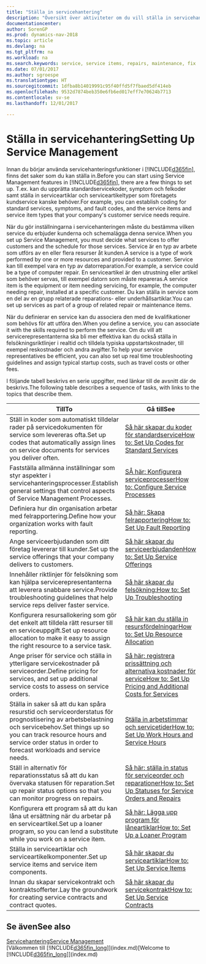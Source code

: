 ```yaml
---
title: "Ställa in servicehantering"
description: "Översikt över aktiviteter om du vill ställa in servicehantering som passar hur ditt företag hanterar tjänster."
documentationcenter: 
author: SorenGP
ms.prod: dynamics-nav-2018
ms.topic: article
ms.devlang: na
ms.tgt_pltfrm: na
ms.workload: na
ms.search.keywords: service, service items, repairs, maintenance, fix
ms.date: 07/01/2017
ms.author: sgroespe
ms.translationtype: HT
ms.sourcegitcommit: 1dfba8b14019991c95f40ffd5f7fbaed5df414eb
ms.openlocfilehash: 9532d7874beb350e6fb6ed017eff7e70624b7713
ms.contentlocale: sv-se
ms.lasthandoff: 12/01/2017

---
```


# <a name="setting-up-service-management"></a><span data-ttu-id="21cac-103">Ställa in servicehantering</span><span class="sxs-lookup"><span data-stu-id="21cac-103">Setting Up Service Management</span></span>
<span data-ttu-id="21cac-104">Innan du börjar använda servicehanteringsfunktioner i [!INCLUDE[d365fin](includes/d365fin_md.md)], finns det saker som du kan ställa in.</span><span class="sxs-lookup"><span data-stu-id="21cac-104">Before you can start using Service Management features in [!INCLUDE[d365fin](includes/d365fin_md.md)], there are a few things to set up.</span></span> <span data-ttu-id="21cac-105">T.ex. kan du upprätta standardservicekoder, symptom och felkoder samt ställa in serviceartiklar och serviceartikeltyper som företagets kundservice kanske behöver.</span><span class="sxs-lookup"><span data-stu-id="21cac-105">For example, you can establish coding for standard services, symptoms, and fault codes, and the service items and service item types that your company's customer service needs require.</span></span>  

<span data-ttu-id="21cac-106">När du gör inställningarna i servicehanteringen måste du bestämma vilken service du erbjuder kunderna och schemalägga denna service.</span><span class="sxs-lookup"><span data-stu-id="21cac-106">When you set up Service Management, you must decide what services to offer customers and the schedule for those services.</span></span> <span data-ttu-id="21cac-107">Service är en typ av arbete som utförs av en eller flera resurser åt kunden.</span><span class="sxs-lookup"><span data-stu-id="21cac-107">A service is a type of work performed by one or more resources and provided to a customer.</span></span> <span data-ttu-id="21cac-108">Service kan till exempel vara en typ av datorreparation.</span><span class="sxs-lookup"><span data-stu-id="21cac-108">For example, a service could be a type of computer repair.</span></span> <span data-ttu-id="21cac-109">En serviceartikel är den utrustning eller artikel som behöver servas, till exempel datorn som måste repareras.</span><span class="sxs-lookup"><span data-stu-id="21cac-109">A service item is the equipment or item needing servicing, for example, the computer needing repair, installed at a specific customer.</span></span> <span data-ttu-id="21cac-110">Du kan ställa in service som en del av en grupp relaterade reparations- eller underhållsartiklar.</span><span class="sxs-lookup"><span data-stu-id="21cac-110">You can set up services as part of a group of related repair or maintenance items.</span></span>  
  
<span data-ttu-id="21cac-111">När du definierar en service kan du associera den med de kvalifikationer som behövs för att utföra den.</span><span class="sxs-lookup"><span data-stu-id="21cac-111">When you define a service, you can associate it with the skills required to perform the service.</span></span> <span data-ttu-id="21cac-112">Om du vill att servicerepresentanterna ska bli mer effektiva kan du också ställa in felsökningsriktlinjer i realtid och tilldela typiska uppstartskostnader, till exempel reskostnader och andra avgifter.</span><span class="sxs-lookup"><span data-stu-id="21cac-112">To help your service representatives be efficient, you can also set up real time troubleshooting guidelines and assign typical startup costs, such as travel costs or other fees.</span></span>  

<span data-ttu-id="21cac-113">I följande tabell beskrivs en serie uppgifter, med länkar till de avsnitt där de beskrivs.</span><span class="sxs-lookup"><span data-stu-id="21cac-113">The following table describes a sequence of tasks, with links to the topics that describe them.</span></span>  
  
| <span data-ttu-id="21cac-114">Till</span><span class="sxs-lookup"><span data-stu-id="21cac-114">To</span></span> | <span data-ttu-id="21cac-115">Gå till</span><span class="sxs-lookup"><span data-stu-id="21cac-115">See</span></span> |
| --- | --- |
| <span data-ttu-id="21cac-116">Ställ in koder som automatiskt tilldelar rader på servicedokumenten för service som levereras ofta.</span><span class="sxs-lookup"><span data-stu-id="21cac-116">Set up codes that automatically assign lines on service documents for services you deliver often.</span></span> |[<span data-ttu-id="21cac-117">Så här skapar du koder för standardservice</span><span class="sxs-lookup"><span data-stu-id="21cac-117">How to: Set Up Codes for Standard Services</span></span>](service-how-setup-service-coding.md)|
| <span data-ttu-id="21cac-118">Fastställa allmänna inställningar som styr aspekter i servicehanteringsprocesser.</span><span class="sxs-lookup"><span data-stu-id="21cac-118">Establish general settings that control aspects of Service Management Processes.</span></span>|[<span data-ttu-id="21cac-119">SÅ här: Konfigurera serviceprocesser</span><span class="sxs-lookup"><span data-stu-id="21cac-119">How to: Configure Service Processes</span></span>](service-setup-service-processes.md)|
| <span data-ttu-id="21cac-120">Definiera hur din organisation arbetar med felrapportering.</span><span class="sxs-lookup"><span data-stu-id="21cac-120">Define how your organization works with fault reporting.</span></span> |[<span data-ttu-id="21cac-121">Så här: Skapa felrapportering</span><span class="sxs-lookup"><span data-stu-id="21cac-121">How to: Set Up Fault Reporting</span></span>](service-how-setup-fault-reporting.md) |
| <span data-ttu-id="21cac-122">Ange serviceerbjudanden som ditt företag levererar till kunder.</span><span class="sxs-lookup"><span data-stu-id="21cac-122">Set up the service offerings that your company delivers to customers.</span></span>|[<span data-ttu-id="21cac-123">Så här skapar du serviceerbjudanden</span><span class="sxs-lookup"><span data-stu-id="21cac-123">How to: Set Up Service Offerings</span></span>](service-how-setup-service-offerings.md)|
| <span data-ttu-id="21cac-124">Innehåller riktlinjer för felsökning som kan hjälpa servicerepresentanterna att leverera snabbare service.</span><span class="sxs-lookup"><span data-stu-id="21cac-124">Provide troubleshooting guidelines that help service reps deliver faster service.</span></span> |[<span data-ttu-id="21cac-125">Så här skapar du felsökning:</span><span class="sxs-lookup"><span data-stu-id="21cac-125">How to: Set Up Troubleshooting</span></span>](service-how-setup-troubleshooting.md) |
| <span data-ttu-id="21cac-126">Konfigurera resursallokering som gör det enkelt att tilldela rätt resurser till en serviceuppgift.</span><span class="sxs-lookup"><span data-stu-id="21cac-126">Set up resource allocation to make it easy to assign the right resource to a service task.</span></span> |[<span data-ttu-id="21cac-127">Så här kan du ställa in resursfördelningar</span><span class="sxs-lookup"><span data-stu-id="21cac-127">How to: Set Up Resource Allocation</span></span>](service-how-setup-resource-allocation.md) |
| <span data-ttu-id="21cac-128">Ange priser för service och ställa in ytterligare servicekostnader på serviceorder.</span><span class="sxs-lookup"><span data-stu-id="21cac-128">Define pricing for services, and set up additional service costs to assess on service orders.</span></span> |[<span data-ttu-id="21cac-129">Så här: registrera prissättning och alternativa kostnader för service</span><span class="sxs-lookup"><span data-stu-id="21cac-129">How to: Set Up Pricing and Additional Costs for Services</span></span>](service-how-setup-service-costs-pricing.md)|
| <span data-ttu-id="21cac-130">Ställa in saker så att du kan spåra resurstid och serviceorderstatus för prognostisering av arbetsbelastning och servicebehov.</span><span class="sxs-lookup"><span data-stu-id="21cac-130">Set things up so you can track resource hours and service order status in order to forecast workloads and service needs.</span></span>|[<span data-ttu-id="21cac-131">Ställa in arbetstimmar och servicetider</span><span class="sxs-lookup"><span data-stu-id="21cac-131">How to: Set Up Work Hours and Service Hours</span></span>](service-how-setup-work-service-hours.md)|
| <span data-ttu-id="21cac-132">Ställ in alternativ för reparationsstatus så att du kan övervaka statusen för reparation.</span><span class="sxs-lookup"><span data-stu-id="21cac-132">Set up repair status options so that you can monitor progress on repairs.</span></span> | [<span data-ttu-id="21cac-133">Så här: ställa in status för serviceorder och reparationer</span><span class="sxs-lookup"><span data-stu-id="21cac-133">How to: Set Up Statuses for Service Orders and Repairs</span></span>](service-order-repair-status.md)|
| <span data-ttu-id="21cac-134">Konfigurera ett program så att du kan låna ut ersättning när du arbetar på en serviceartikel.</span><span class="sxs-lookup"><span data-stu-id="21cac-134">Set up a loaner program, so you can lend a substitute while you work on a service item.</span></span> |[<span data-ttu-id="21cac-135">Så här: Lägga upp program för låneartiklar</span><span class="sxs-lookup"><span data-stu-id="21cac-135">How to: Set Up a Loaner Program</span></span>](service-how-setup-loaner-program.md) |
| <span data-ttu-id="21cac-136">Ställa in serviceartiklar och serviceartikelkomponenter.</span><span class="sxs-lookup"><span data-stu-id="21cac-136">Set up service items and service item components.</span></span> |[<span data-ttu-id="21cac-137">Så här skapar du serviceartiklar</span><span class="sxs-lookup"><span data-stu-id="21cac-137">How to: Set Up Service Items</span></span>](service-how-setup-service-items.md) |
| <span data-ttu-id="21cac-138">Innan du skapar servicekontrakt och kontraktsofferter.</span><span class="sxs-lookup"><span data-stu-id="21cac-138">Lay the groundwork for creating service contracts and contract quotes.</span></span> |[<span data-ttu-id="21cac-139">Så här skapar du servicekontrakt</span><span class="sxs-lookup"><span data-stu-id="21cac-139">How to: Set Up Service Contracts</span></span>](service-how-setup-service-contracts.md) |

## <a name="see-also"></a><span data-ttu-id="21cac-140">Se även</span><span class="sxs-lookup"><span data-stu-id="21cac-140">See also</span></span>
[<span data-ttu-id="21cac-141">Servicehantering</span><span class="sxs-lookup"><span data-stu-id="21cac-141">Service Management</span></span>](service-service.md)  
<span data-ttu-id="21cac-142">[Välkommen till [!INCLUDE[d365fin_long](includes/d365fin_long_md.md)]](index.md)</span><span class="sxs-lookup"><span data-stu-id="21cac-142">[Welcome to [!INCLUDE[d365fin_long](includes/d365fin_long_md.md)]](index.md)</span></span>  

